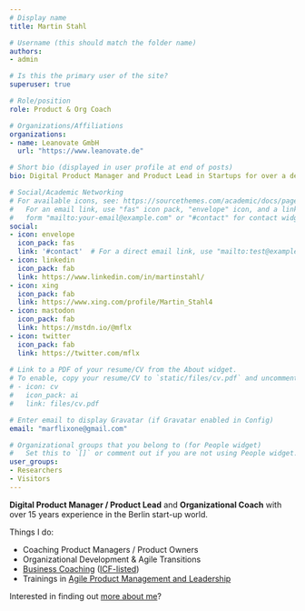 ```yaml
---
# Display name
title: Martin Stahl

# Username (this should match the folder name)
authors:
- admin

# Is this the primary user of the site?
superuser: true

# Role/position
role: Product & Org Coach

# Organizations/Affiliations
organizations:
- name: Leanovate GmbH
  url: "https://www.leanovate.de"

# Short bio (displayed in user profile at end of posts)
bio: Digital Product Manager and Product Lead in Startups for over a decade. Now Coaching, Training and Consulting for Digital Product Management.

# Social/Academic Networking
# For available icons, see: https://sourcethemes.com/academic/docs/page-builder/#icons
#   For an email link, use "fas" icon pack, "envelope" icon, and a link in the
#   form "mailto:your-email@example.com" or "#contact" for contact widget.
social:
- icon: envelope
  icon_pack: fas
  link: '#contact'  # For a direct email link, use "mailto:test@example.org".
- icon: linkedin
  icon_pack: fab
  link: https://www.linkedin.com/in/martinstahl/
- icon: xing
  icon_pack: fab
  link: https://www.xing.com/profile/Martin_Stahl4
- icon: mastodon
  icon_pack: fab
  link: https://mstdn.io/@mflx
- icon: twitter
  icon_pack: fab
  link: https://twitter.com/mflx
  
# Link to a PDF of your resume/CV from the About widget.
# To enable, copy your resume/CV to `static/files/cv.pdf` and uncomment the lines below.
# - icon: cv
#   icon_pack: ai
#   link: files/cv.pdf

# Enter email to display Gravatar (if Gravatar enabled in Config)
email: "marflixone@gmail.com"

# Organizational groups that you belong to (for People widget)
#   Set this to `[]` or comment out if you are not using People widget.
user_groups:
- Researchers
- Visitors
---
```


**Digital Product Manager / Product Lead** and **Organizational Coach** with over 15 years experience in the Berlin start-up world.

Things I do:

* Coaching Product Managers / Product Owners
* Organizational Development & Agile Transitions
* [Business Coaching](businesscoach) ([ICF-listed](https://www.youracclaim.com/badges/b6f0e15f-0e0f-43b8-8ea4-6151c7dc0207/public_url))
* Trainings in [Agile Product Management and Leadership](trainings/training-workshop)

Interested in finding out [more about me](credentials/credentials)? 
